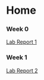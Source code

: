 # Home

### Week 0
[Lab Report 1](lab-report-1-week-0.md)

### Week 1
[Lab Report 2](lab-report-2-week-1.md)